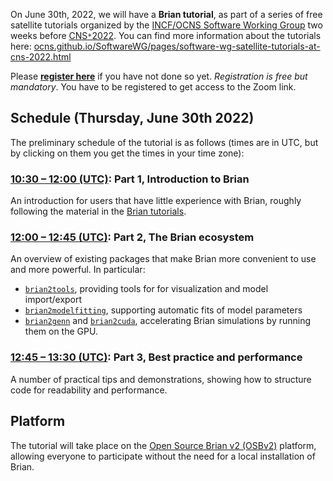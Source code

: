 <!--
.. title: CNS 2022 satellite tutorial on Brian (June 30th)
.. slug: cns-satellite-tutorial
.. date: 2022-06-27 14:55:00 UTC
.. category: news
.. tags: Teaching
.. type: text
-->

On June 30th, 2022, we will have a **Brian tutorial**, as part of a series of free satellite tutorials organized by the [INCF/OCNS Software Working Group](https://ocns.github.io/SoftwareWG/) two weeks before [CNS`*`2022](https://www.cnsorg.org/cns-2022).
You can find more information about the tutorials here: [ocns.github.io/SoftwareWG/pages/software-wg-satellite-tutorials-at-cns-2022.html](https://ocns.github.io/SoftwareWG/pages/software-wg-satellite-tutorials-at-cns-2022.html) 

<!-- TEASER_END -->

Please [**register here**](https://framaforms.org/incfocns-software-wg-cns2022-satellite-tutorials-registration-1654593600) if you have not done so yet. *Registration is free but mandatory*. You have to be registered to get access to the Zoom link.

## Schedule (**Thursday, June 30th 2022**)

The preliminary schedule of the tutorial is as follows (times are in UTC, but by clicking on them you get the times in your time zone):

### [10:30 – 12:00 (UTC)](https://www.timeanddate.com/worldclock/fixedtime.html?msg=Brian+tutorial%2C+part+1&iso=20220630T1030&p1=%3A&ah=1&am=30): **Part 1, Introduction to Brian**

An introduction for users that have little experience with Brian, roughly following the material in the [Brian tutorials](https://brian2.readthedocs.io/en/stable/resources/tutorials/index.html).

### [12:00 – 12:45 (UTC)](https://www.timeanddate.com/worldclock/fixedtime.html?msg=Brian+tutorial%2C+part+2&iso=20220630T1200&p1=%3A&ah=0&am=45): **Part 2, The Brian ecosystem**

An overview of existing packages that make Brian more convenient to use and more powerful. In particular:

* [`brian2tools`](https://brian2tools.readthedocs.io/), providing tools for for visualization and model import/export
* [`brian2modelfitting`](https://brian2modelfitting.readthedocs.io), supporting automatic fits of model parameters
* [`brian2genn`](https://brian2genn.readthedocs.io) and [`brian2cuda`](https://brian2cuda.readthedocs.io), accelerating Brian simulations by running them on the GPU.

### [12:45 – 13:30 (UTC)](https://www.timeanddate.com/worldclock/fixedtime.html?msg=Brian+tutorial%2C+part+3&iso=20220630T1245&p1=%3A&ah=0&am=45): **Part 3, Best practice and performance**

A number of practical tips and demonstrations, showing how to structure code for readability and performance.

## Platform

The tutorial will take place on the [Open Source Brian v2 (OSBv2)](https://docs.opensourcebrain.org/OSBv2/Guided_tour.html#osbv2-guidedtour) platform, allowing everyone to participate without the need for a local installation of Brian.
